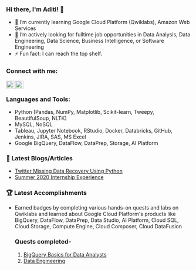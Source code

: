 ### Hi there, I'm Aditi! 👋

- 🌱 I’m currently learning Google Cloud Platform (Qwiklabs), Amazon Web Services 
- 🤔 I’m actively looking for fulltime job opportunities in Data Analysis, Data Engineering, Data Science, Business Intelligence, or Software Engineering
- ⚡ Fun fact: I can reach the top shelf.


### Connect with me:
[<img align="left" alt="aditideokar | LinkedIn" width="22px" src="https://cdn.jsdelivr.net/npm/simple-icons@v3/icons/linkedin.svg" />][linkedin]
[<img align="left" alt="aditideokar | Gmail" width="22px" src="https://cdn.jsdelivr.net/npm/simple-icons@3.5.0/icons/gmail.svg" />][gmail]

<br />

### Languages and Tools:
- Python (Pandas, NumPy, Matplotlib, Scikit-learn, Tweepy, BeautifulSoup, NLTK)
- MySQL, NoSQL
- Tableau, Jupyter Notebook, RStudio, Docker, Databricks, GitHub, Jenkins, JIRA, SAS, MS Excel
- Google BigQuery, DataFlow, DataPrep, Storage, AI Platform


### 📕 Latest Blogs/Articles

<!-- BLOG-POST-LIST:START -->
- [Twitter Missing Data Recovery Using Python](https://medium.com/analytics-vidhya/twitter-missing-data-recovery-using-python-7c193cfecb18)
- [Summer 2020 Internship Experience](https://www.linkedin.com/pulse/summer-2020-internship-experience-aditi-deokar/)

<!-- BLOG-POST-LIST:END -->

### 🏆 Latest Accomplishments

<!-- BLOG-POST-LIST:START -->
- Earned badges by completing various hands-on quests and labs on Qwiklabs and learned about Google Cloud Platform's products like BigQuery, DataFlow, DataPrep, Data Studio, AI Platform, Cloud SQL, Cloud Storage, Compute Engine, Cloud Composer, Cloud DataFusion

    ### Quests completed-
    1. [BigQuery Basics for Data Analysts](https://google.qwiklabs.com/public_profiles/b13044d8-cee2-4e63-a7e6-c77018cccdfd)
    2. [Data Engineering](https://google.qwiklabs.com/public_profiles/b13044d8-cee2-4e63-a7e6-c77018cccdfd)
    <!-- BLOG-POST-LIST:END -->


[linkedin]: https://www.linkedin.com/in/aditi-deokar/
[gmail]: aditideokar93@gmail.com
